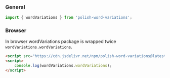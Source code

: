 ### General

```ts
import { wordVariations } from 'polish-word-variations';
```

### Browser

In browser wordVariations package is wrapped twice `wordVariations.wordVariations`.

```html
<script src="https://cdn.jsdelivr.net/npm/polish-word-variations@latest/dist/index.browser.js"></script>
<script>
    console.log(wordVariations.wordVariations);
</script>
```
